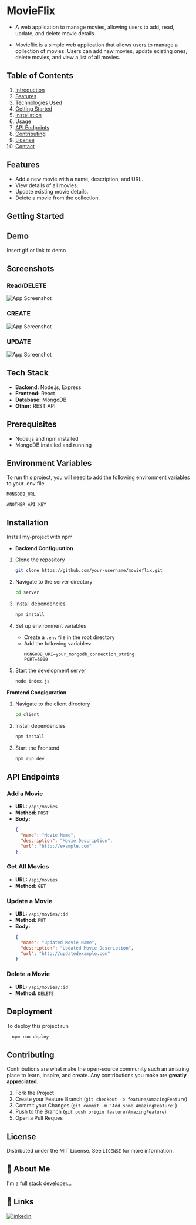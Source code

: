 
# MovieFlix

- A web application to manage movies, allowing users to add, read, update, and delete movie details.

- Movieflix is a simple web application that allows users to manage a collection of movies. Users can add new movies, update existing ones, delete movies, and view a list of all movies.



## Table of Contents

1. [Introduction](#introduction)
2. [Features](#features)
3. [Technologies Used](#technologies-used)
4. [Getting Started](#getting-started)
5. [Installation](#installation)
6. [Usage](#usage)
7. [API Endpoints](#api-endpoints)
8. [Contributing](#contributing)
9. [License](#license)
10. [Contact](#contact)
## Features

- Add a new movie with a name, description, and URL.
- View details of all movies.
- Update existing movie details.
- Delete a movie from the collection.


## Getting Started
## Demo

Insert gif or link to demo


## Screenshots

### Read/DELETE
![App Screenshot](https://github.com/Omprakashx/MovieFlix/blob/main/screenshot/Screenshot%202024-06-10%20231615.png?raw=true)
### CREATE
![App Screenshot](https://github.com/Omprakashx/MovieFlix/blob/main/screenshot/Screenshot%202024-06-10%20231643.png?raw=true)
### UPDATE
![App Screenshot](https://github.com/Omprakashx/MovieFlix/blob/main/screenshot/Screenshot%202024-06-10%20231701.png?raw=true)

## Tech Stack
- **Backend:**   Node.js, Express
- **Frontend:**  React
- **Database:**  MongoDB
- **Other:**     REST API



## Prerequisites

- Node.js and npm installed
- MongoDB installed and running
## Environment Variables

To run this project, you will need to add the following environment variables to your .env file

`MONGODB_URL`

`ANOTHER_API_KEY`


## Installation

Install my-project with npm


- **Backend Configuration**

1. Clone the repository
    ```bash
    git clone https://github.com/your-username/movieflix.git
    ```

2. Navigate to the server directory
    ```bash
    cd server
    ```

3. Install dependencies
    ```bash
    npm install
    ```

4. Set up environment variables
    - Create a `.env` file in the root directory
    - Add the following variables:
        ```
        MONGODB_URI=your_mongodb_connection_string
        PORT=5000
        ```

5. Start the development server
    ```bash
    node index.js
    ```


**Frontend Congiguration** 

1. Navigate to the client directory
    ```bash
    cd client
    ```

2. Install dependencies
    ```bash
    npm install
    ```

3. Start the Frontend  
    ```bash
    npm run dev
    ```    
## API Endpoints


### Add a Movie

- **URL:** `/api/movies`
- **Method:** `POST`
- **Body:**
    ```json
    {
      "name": "Movie Name",
      "description": "Movie Description",
      "url": "http://example.com"
    }
    ```

### Get All Movies

- **URL:** `/api/movies`
- **Method:** `GET`

### Update a Movie

- **URL:** `/api/movies/:id`
- **Method:** `PUT`
- **Body:**
    ```json
    {
      "name": "Updated Movie Name",
      "description": "Updated Movie Description",
      "url": "http://updatedexample.com"
    }
    ```

### Delete a Movie

- **URL:** `/api/movies/:id`
- **Method:** `DELETE`

## Deployment

To deploy this project run

```bash
  npm run deploy
```


## Contributing


Contributions are what make the open-source community such an amazing place to learn, inspire, and create. Any contributions you make are **greatly appreciated**.

1. Fork the Project
2. Create your Feature Branch (`git checkout -b feature/AmazingFeature`)
3. Commit your Changes (`git commit -m 'Add some AmazingFeature'`)
4. Push to the Branch (`git push origin feature/AmazingFeature`)
5. Open a Pull Reques
## License


Distributed under the MIT License. See `LICENSE` for more information.


## 🚀 About Me
I'm a full stack developer...


## 🔗 Links

[![linkedin](https://img.shields.io/badge/linkedin-0A66C2?style=for-the-badge&logo=linkedin&logoColor=white)](https://www.linkedin.com/)


